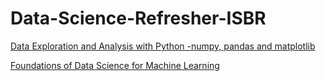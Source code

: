 # Data-Science-Refresher-ISBR

[Data Exploration and Analysis with Python -numpy, pandas and matplotlib](https://learn.microsoft.com/en-us/training/modules/explore-analyze-data-with-python/)

[Foundations of Data Science for Machine Learning](https://learn.microsoft.com/en-us/training/paths/machine-learning-foundations-using-data-science/)
